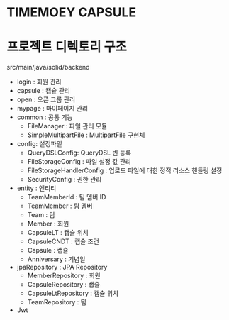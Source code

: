 # TIMEMOEY CAPSULE

# 프로젝트 디렉토리 구조
src/main/java/solid/backend

- login : 회원 관리
- capsule : 캡슐 관리
- open : 오픈 그룹 관리
- mypage : 마이페이지 관리
- common : 공통 기능
  - FileManager : 파일 관리 모듈
  - SimpleMultipartFile : MultipartFile 구현체
- config: 설정파일
  - QueryDSLConfig: QueryDSL 빈 등록
  - FileStorageConfig : 파일 설정 값 관리
  - FileStorageHandlerConfig : 업로드 파일에 대한 정적 리소스 핸들링 설정
  - SecurityConfig : 권한 관리
- entity : 엔티티
  - TeamMemberId : 팀 멤버 ID
  - TeamMember : 팀 멤버
  - Team : 팀
  - Member : 회원
  - CapsuleLT : 캡슐 위치
  - CapsuleCNDT : 캡슐 조건
  - Capsule : 캡슐
  - Anniversary : 기념일
- jpaRepository : JPA Repository
  - MemberRepository : 회원
  - CapsuleRepository : 캡슐
  - CapsuleLtRepository : 캡슐 위치
  - TeamRepository : 팀
- Jwt